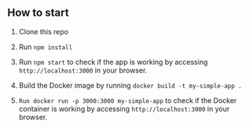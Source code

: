 ## How to start
1. Clone this repo 

2. Run `npm install`

3. Run `npm start` to check if the app is working by accessing `http://localhost:3000` in your browser.

4. Build the Docker image by running `docker build -t my-simple-app .`

5. `Run docker run -p 3000:3000 my-simple-app` to check if the Docker container is working by accessing `http://localhost:3000` in your browser.
